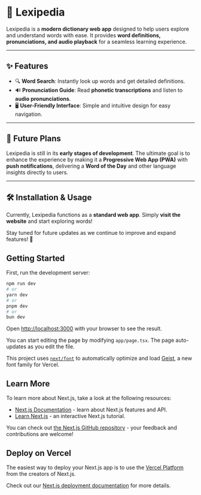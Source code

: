 # 📖 **Lexipedia**

Lexipedia is a **modern dictionary web app** designed to help users explore and understand words with ease. It provides **word definitions, pronunciations, and audio playback** for a seamless learning experience.

---

## ✨ **Features**
- 🔍 **Word Search**: Instantly look up words and get detailed definitions.
- 🔊 **Pronunciation Guide**: Read **phonetic transcriptions** and listen to **audio pronunciations**.
- 🖥️ **User-Friendly Interface**: Simple and intuitive design for easy navigation.

---

## 🚀 **Future Plans**
Lexipedia is still in its **early stages of development**. The ultimate goal is to enhance the experience by making it a **Progressive Web App (PWA)** with **push notifications**, delivering a **Word of the Day** and other language insights directly to users.

---

## 🛠️ **Installation & Usage**
Currently, Lexipedia functions as a **standard web app**. Simply **visit the website** and start exploring words!

Stay tuned for future updates as we continue to improve and expand features! 🎉


## Getting Started

First, run the development server:

```bash
npm run dev
# or
yarn dev
# or
pnpm dev
# or
bun dev
```

Open [http://localhost:3000](http://localhost:3000) with your browser to see the result.

You can start editing the page by modifying `app/page.tsx`. The page auto-updates as you edit the file.

This project uses [`next/font`](https://nextjs.org/docs/app/building-your-application/optimizing/fonts) to automatically optimize and load [Geist](https://vercel.com/font), a new font family for Vercel.

## Learn More

To learn more about Next.js, take a look at the following resources:

- [Next.js Documentation](https://nextjs.org/docs) - learn about Next.js features and API.
- [Learn Next.js](https://nextjs.org/learn) - an interactive Next.js tutorial.

You can check out [the Next.js GitHub repository](https://github.com/vercel/next.js) - your feedback and contributions are welcome!

## Deploy on Vercel

The easiest way to deploy your Next.js app is to use the [Vercel Platform](https://vercel.com/new?utm_medium=default-template&filter=next.js&utm_source=create-next-app&utm_campaign=create-next-app-readme) from the creators of Next.js.

Check out our [Next.js deployment documentation](https://nextjs.org/docs/app/building-your-application/deploying) for more details.
